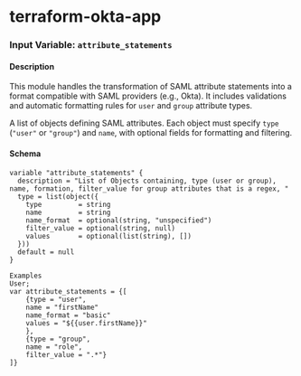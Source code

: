 # terraform-okta-app


### Input Variable: `attribute_statements`

#### Description
This module handles the transformation of SAML attribute statements into a format compatible with SAML providers (e.g., Okta). It includes validations and automatic formatting rules for `user` and `group` attribute types.

A list of objects defining SAML attributes. Each object must specify `type` (`"user"` or `"group"`) and `name`, with optional fields for formatting and filtering.

#### Schema
```hcl
variable "attribute_statements" {
  description = "List of Objects containing, type (user or group), name, formation, filter_value for group attributes that is a regex, "
  type = list(object({
    type         = string
    name         = string
    name_format  = optional(string, "unspecified")
    filter_value = optional(string, null)
    values       = optional(list(string), [])
  }))
  default = null
}

Examples
User;
var attribute_statements = {[
    {type = "user",
    name = "firstName"
    name_format = "basic"
    values = "${{user.firstName}}"
    },
    {type = "group",
    name = "role",
    filter_value = ".*"}
]}